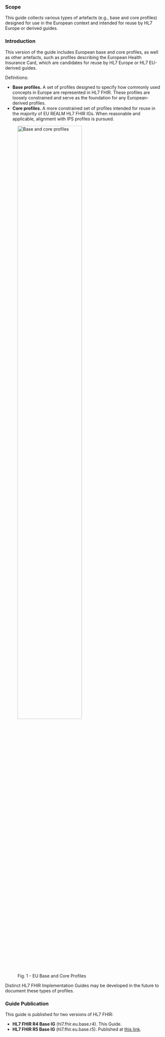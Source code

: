 ### Scope

This guide collects various types of artefacts (e.g., base and core profiles) designed for use in the European context and intended for reuse by HL7 Europe or derived guides.

### Introduction

This version of the guide includes European base and core profiles, as well as other artefacts, such as profiles describing the European Health Insurance Card, which are candidates for reuse by HL7 Europe or HL7 EU-derived guides.


Definitions:

- **Base profiles.** A set of profiles designed to specify how commonly used concepts in Europe are represented in HL7 FHIR. These profiles are loosely constrained and serve as the foundation for any European-derived profiles.
- **Core profiles.** A more constrained set of profiles intended for reuse in the majority of EU REALM HL7 FHIR IGs. When reasonable and applicable, alignment with IPS profiles is pursued.


<div>
  <p></p>
  <figure>
    <img src="home-1.png" alt="Base and core profiles" width="70%"/>
    <figcaption>Fig. 1 - EU Base and Core Profiles</figcaption>
  </figure>
  <p></p>
</div>

Distinct HL7 FHIR Implementation Guides may be developed in the future to document these types of profiles.


### Guide Publication

This guide is published for two versions of HL7 FHIR:

- **HL7 FHIR R4 Base IG** (hl7.fhir.eu.base.r4). This Guide.
- **HL7 FHIR R5 Base IG** (hl7.fhir.eu.base.r5). Published at [this link](https://hl7.eu/fhir/base-r5).


